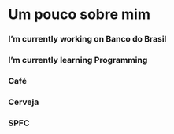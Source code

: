 # Um pouco sobre mim

### I’m currently working on Banco do Brasil
###  I’m currently learning Programming
### Café
### Cerveja
### SPFC

